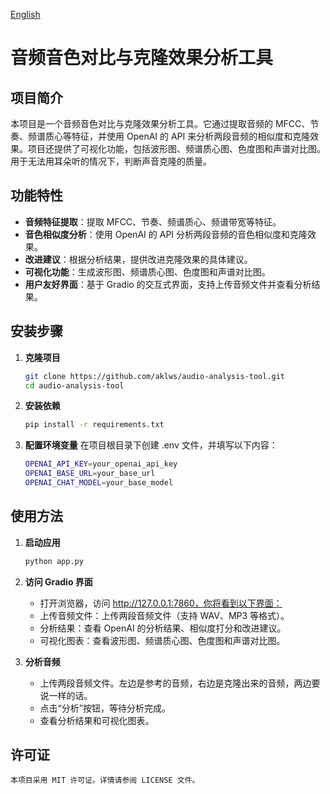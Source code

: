 [English](README.md)
# 音频音色对比与克隆效果分析工具

## 项目简介
本项目是一个音频音色对比与克隆效果分析工具。它通过提取音频的 MFCC、节奏、频谱质心等特征，并使用 OpenAI 的 API 来分析两段音频的相似度和克隆效果。项目还提供了可视化功能，包括波形图、频谱质心图、色度图和声谱对比图。用于无法用耳朵听的情况下，判断声音克隆的质量。

## 功能特性
- **音频特征提取**：提取 MFCC、节奏、频谱质心、频谱带宽等特征。
- **音色相似度分析**：使用 OpenAI 的 API 分析两段音频的音色相似度和克隆效果。
- **改进建议**：根据分析结果，提供改进克隆效果的具体建议。
- **可视化功能**：生成波形图、频谱质心图、色度图和声谱对比图。
- **用户友好界面**：基于 Gradio 的交互式界面，支持上传音频文件并查看分析结果。

## 安装步骤
1. **克隆项目**
   ```bash
   git clone https://github.com/aklws/audio-analysis-tool.git
   cd audio-analysis-tool

2. **安装依赖**
    ```bash
    pip install -r requirements.txt

3. **配置环境变量**
    在项目根目录下创建 .env 文件，并填写以下内容：
    ```bash
    OPENAI_API_KEY=your_openai_api_key
    OPENAI_BASE_URL=your_base_url
    OPENAI_CHAT_MODEL=your_base_model

## 使用方法
1. **启动应用**
    ```bash
    python app.py

2. **访问 Gradio 界面**
    - 打开浏览器，访问 http://127.0.0.1:7860，你将看到以下界面：
    - 上传音频文件：上传两段音频文件（支持 WAV、MP3 等格式）。
    - 分析结果：查看 OpenAI 的分析结果、相似度打分和改进建议。
    - 可视化图表：查看波形图、频谱质心图、色度图和声谱对比图。

3. **分析音频**
    - 上传两段音频文件。左边是参考的音频，右边是克隆出来的音频，两边要说一样的话。
    - 点击“分析”按钮，等待分析完成。
    - 查看分析结果和可视化图表。

## 许可证
    本项目采用 MIT 许可证。详情请参阅 LICENSE 文件。